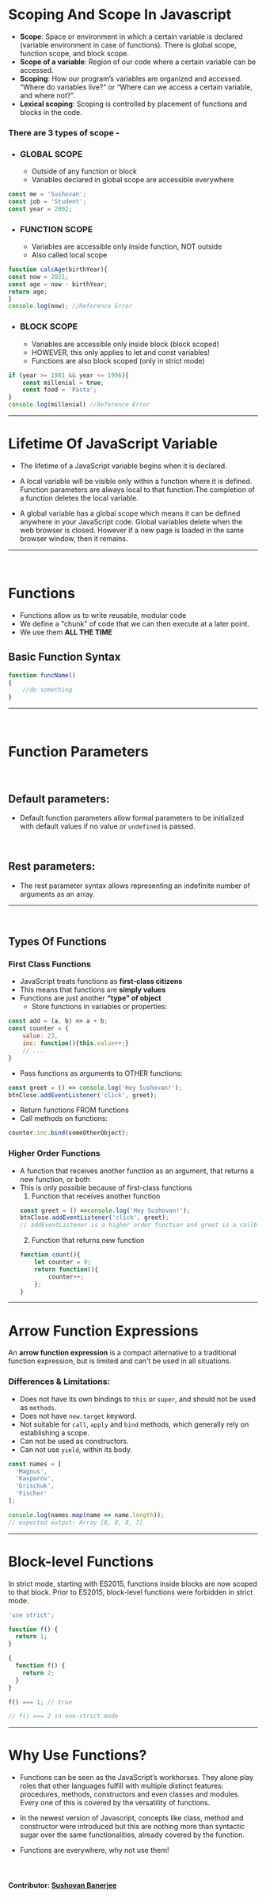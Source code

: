 # Scoping And Scope In Javascript

- **Scope**: Space or environment in which a certain variable is declared (variable 
environment in case of functions). There is global scope, function scope, and block scope.
- **Scope of a variable**: Region of our code where a certain variable can be accessed.
- **Scoping**: How our program’s variables are organized and accessed. “Where do variables live?” or “Where can we access a certain variable, and where not?”.
- **Lexical scoping**: Scoping is controlled by placement of functions and blocks in the code.

### There are 3 types of scope -
- ### **GLOBAL SCOPE**
    - Outside of any function or block
    - Variables declared in global scope are accessible everywhere
```js
const me = 'Sushovan';
const job = 'Student';
const year = 2002;
```
- ### **FUNCTION SCOPE**
    - Variables are accessible only inside function, NOT outside
    - Also called local scope
```js
function calcAge(birthYear){
const now = 2021;
const age = now - birthYear;
return age;
}
console.log(now); //Reference Error
```
- ### **BLOCK SCOPE**
    - Variables are accessible only inside block (block scoped)
    - HOWEVER, this only applies to let and const variables!
    - Functions are also block scoped (only in strict mode)
```js
if (year >= 1981 && year <= 1996){
    const millenial = true;
    const food = 'Pasta';
}
console.log(millenial) //Reference Error
```

<hr>

# Lifetime Of JavaScript Variable
- The lifetime of a JavaScript variable begins when it is declared.

- A local variable will be visible only within a function where it is defined. Function parameters are always local to that function.The completion of a function deletes the local variable.

- A global variable has a global scope which means it can be defined anywhere in your JavaScript code. Global variables delete when the web browser is closed. However if a new page is loaded in the same browser window, then it remains.
<hr>
<br>

# Functions

- Functions allow us to write reusable, modular code 
- We define a "chunk" of code that we can then execute at a later point.
- We use them **ALL THE TIME**

## Basic Function Syntax
```js
function funcName()
{ 
    //do something 
}
```

<hr>
<br>

# Function Parameters
<br>

## Default parameters:
- Default function parameters allow formal parameters to be initialized with default values if no value or ```undefined``` is passed.
<br>

## Rest parameters:
- The rest parameter syntax allows representing an indefinite number of arguments as an array.
<hr>
<br> 

## Types Of Functions
### First Class Functions
- JavaScript treats functions as **first-class citizens**
- This means that functions are **simply values**
- Functions are just another **“type” of object**
    - Store functions in variables or properties:
```js
const add = (a, b) => a + b;
const counter = {
    value: 23,
    inc: function(){this.value++;}
    // ...
}
```
  - Pass functions as arguments to OTHER functions:
  ```js
  const greet = () => console.log('Hey Sushovan!');
  btnClose.addEventListener('click', greet);
  ```
  - Return functions FROM functions
  - Call methods on functions:
  ```js
  counter.inc.bind(someOtherObject);
  ```
### Higher Order Functions
- A function that receives another function as an argument, that returns a new function, or both
- This is only possible because of first-class functions
    1. Function that receives another function
    ```js
    const greet = () =>console.log('Hey Sushovan!');
    btnClose.addEventListener('click', greet);
    // addEventListener is a higher order function and greet is a callback function
    ```
    2. Function that returns new function
    ```js
    function count(){
        let counter = 0;
        return function(){
            counter++;
        };
    }
    ```
<hr>

# Arrow Function Expressions
An **arrow function expression** is a compact alternative to a traditional function expression, but is limited and can't be used in all situations.
<br>

### **Differences & Limitations:**
- Does not have its own bindings to ```this``` or ```super```, and should not be used as ```methods```.
- Does not have ```new.target``` keyword.
- Not suitable for ```call```, ```apply``` and ```bind``` methods, which generally rely on establishing a scope.
- Can not be used as constructors.
- Can not use ```yield```, within its body.

```js
const names = [
  'Magnus',
  'Kasparov',
  'Grischuk',
  'Fischer'
];

console.log(names.map(name => name.length));
// expected output: Array [6, 8, 8, 7]

```
<hr>

# Block-level Functions
In strict mode, starting with ES2015, functions inside blocks are now scoped to that block. Prior to ES2015, block-level functions were forbidden in strict mode.
<br>

```js
'use strict';

function f() {
  return 1;
}

{
  function f() {
    return 2;
  }
}

f() === 1; // true

// f() === 2 in non-strict mode
```
<hr>

# Why Use Functions?
- Functions can be seen as the JavaScript’s workhorses. They alone play roles that other languages fulfill with multiple distinct features: procedures, methods, constructors and even classes and modules. Every one of this is covered by the versatility of functions.

- In the newest version of Javascript, concepts like class, method and constructor were introduced but this are nothing more than syntactic sugar over the same functionalities, already covered by the function.
- Functions are everywhere, why not use them!
<br><br><br>

#### Contributor: [Sushovan Banerjee](https://github.com/sushovanb02)